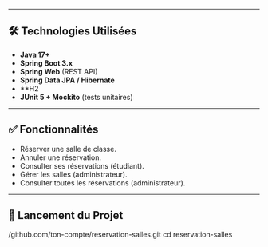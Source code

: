 
---

## 🛠️ Technologies Utilisées
- **Java 17+**
- **Spring Boot 3.x**
- **Spring Web** (REST API)
- **Spring Data JPA / Hibernate**
- **H2  
- **JUnit 5 + Mockito** (tests unitaires)

---

## ✅ Fonctionnalités
- Réserver une salle de classe.
- Annuler une réservation.
- Consulter ses réservations (étudiant).
- Gérer les salles (administrateur).
- Consulter toutes les réservations (administrateur).

---

## 🚀 Lancement du Projet

/github.com/ton-compte/reservation-salles.git
cd reservation-salles
